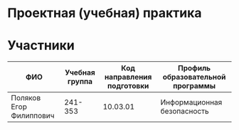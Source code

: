 # Проектная (учебная) практика
# Участники
| ФИО | Учебная группа | Код направления подготовки | Профиль образовательной программы |
| ------------- | ------------- | ------------- | --- |
| Поляков Егор Филиппович | 241-353 | 10.03.01 | Информационная безопасность |
